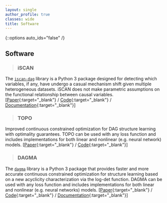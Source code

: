 ```yaml
---
layout: single
author_profile: true
classes: wide
title: Software
---
```


{::options auto_ids="false" /}

## Software

<div class='software' markdown='1'>

> ### iSCAN
The [`iscan-dag`][iscan_pip] library is a Python 3 package designed for detecting which variables, if any, have undergo a casual mechanism shift given multiple heterogeneous datasets. iSCAN does not make parametric assumptions on the functional relationship between causal variables. [[Paper][iscan_paper]{:target="_blank"} / [Code][iscan_code]{:target="_blank"} / [Documentation][iscan_doc]{:target="_blank"}]

> ### TOPO
Improved continuous constrained optimization for DAG structure learning with optimality guarantees. TOPO can be used with any loss function and includes implementations for both linear and nonlinear (e.g. neural network) models. [[Paper][topo_paper]{:target="_blank"} / [Code][topo_code]{:target="_blank"}]

> ### DAGMA
The [`dagma`][dagma_pip] library is a Python 3 package that provides faster and more accurate continuous constrained optimization for structure learning based on a new acyclicity  characterization via the log-det function. DAGMA can be used with any loss function and includes implementations for both linear and nonlinear (e.g. neural networks) models. [[Paper][dagma_paper]{:target="_blank"} / [Code][dagma_code]{:target="_blank"} / [Documentation][dagma_doc]{:target="_blank"}]

</div>

[dagma_paper]: https://arxiv.org/abs/2209.08037
[dagma_code]: https://github.com/kevinsbello/dagma
[dagma_doc]: https://dagma.readthedocs.io/en/latest/
[dagma_pip]: https://pypi.org/project/dagma/

[topo_code]: https://github.com/Duntrain/TOPO
[topo_paper]: https://arxiv.org/abs/2305.17277

[iscan_paper]: https://arxiv.org/abs/2306.17361
[iscan_code]: https://github.com/kevinsbello/iscan
[iscan_doc]: https://iscan-dag.readthedocs.io/en/latest/
[iscan_pip]: https://pypi.org/project/iscan-dag/